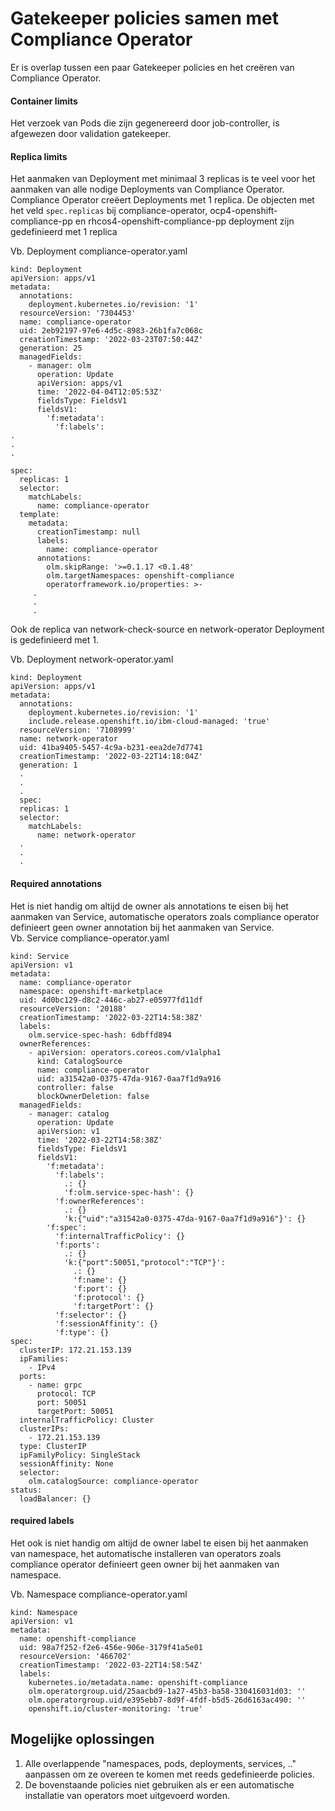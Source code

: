 # Gatekeeper policies samen met Compliance Operator

Er is overlap tussen een paar Gatekeeper policies en het creëren van Compliance Operator.

#### Container limits
Het verzoek van Pods die zijn gegenereerd door job-controller, is afgewezen door validation gatekeeper.

#### Replica limits
Het aanmaken van Deployment met minimaal 3 replicas is te veel voor het aanmaken van alle nodige Deployments van Compliance Operator.   
Compliance Operator creëert Deployments met 1 replica.
De objecten met het veld `spec.replicas` bij compliance-operator, ocp4-openshift-compliance-pp en rhcos4-openshift-compliance-pp deployment zijn gedefinieerd met 1 replica 



Vb. Deployment compliance-operator.yaml
```
kind: Deployment
apiVersion: apps/v1
metadata:
  annotations:
    deployment.kubernetes.io/revision: '1'
  resourceVersion: '7304453'
  name: compliance-operator
  uid: 2eb92197-97e6-4d5c-8983-26b1fa7c068c
  creationTimestamp: '2022-03-23T07:50:44Z'
  generation: 25
  managedFields:
    - manager: olm
      operation: Update
      apiVersion: apps/v1
      time: '2022-04-04T12:05:53Z'
      fieldsType: FieldsV1
      fieldsV1:
        'f:metadata':
          'f:labels':
.
.
.

spec:
  replicas: 1
  selector:
    matchLabels:
      name: compliance-operator
  template:
    metadata:
      creationTimestamp: null
      labels:
        name: compliance-operator
      annotations:
        olm.skipRange: '>=0.1.17 <0.1.48'
        olm.targetNamespaces: openshift-compliance
        operatorframework.io/properties: >-
     .
     .
     .
``` 

Ook de replica van network-check-source en network-operator Deployment is gedefinieerd met 1.  

Vb. Deployment network-operator.yaml
``` 
kind: Deployment
apiVersion: apps/v1
metadata:
  annotations:
    deployment.kubernetes.io/revision: '1'
    include.release.openshift.io/ibm-cloud-managed: 'true'
  resourceVersion: '7108999'
  name: network-operator
  uid: 41ba9405-5457-4c9a-b231-eea2de7d7741
  creationTimestamp: '2022-03-22T14:18:04Z'
  generation: 1
  .
  .
  .
  spec:
  replicas: 1
  selector:
    matchLabels:
      name: network-operator
  .
  .
  .
``` 


#### Required annotations
Het is niet handig om altijd de owner als annotations te eisen bij het aanmaken van Service, automatische operators zoals compliance operator definieert geen owner annotation bij het aanmaken van Service.   
Vb. Service compliance-operator.yaml  
```
kind: Service
apiVersion: v1
metadata:
  name: compliance-operator
  namespace: openshift-marketplace
  uid: 4d0bc129-d8c2-446c-ab27-e05977fd11df
  resourceVersion: '20188'
  creationTimestamp: '2022-03-22T14:58:38Z'
  labels:
    olm.service-spec-hash: 6dbffd894
  ownerReferences:
    - apiVersion: operators.coreos.com/v1alpha1
      kind: CatalogSource
      name: compliance-operator
      uid: a31542a0-0375-47da-9167-0aa7f1d9a916
      controller: false
      blockOwnerDeletion: false
  managedFields:
    - manager: catalog
      operation: Update
      apiVersion: v1
      time: '2022-03-22T14:58:38Z'
      fieldsType: FieldsV1
      fieldsV1:
        'f:metadata':
          'f:labels':
            .: {}
            'f:olm.service-spec-hash': {}
          'f:ownerReferences':
            .: {}
            'k:{"uid":"a31542a0-0375-47da-9167-0aa7f1d9a916"}': {}
        'f:spec':
          'f:internalTrafficPolicy': {}
          'f:ports':
            .: {}
            'k:{"port":50051,"protocol":"TCP"}':
              .: {}
              'f:name': {}
              'f:port': {}
              'f:protocol': {}
              'f:targetPort': {}
          'f:selector': {}
          'f:sessionAffinity': {}
          'f:type': {}
spec:
  clusterIP: 172.21.153.139
  ipFamilies:
    - IPv4
  ports:
    - name: grpc
      protocol: TCP
      port: 50051
      targetPort: 50051
  internalTrafficPolicy: Cluster
  clusterIPs:
    - 172.21.153.139
  type: ClusterIP
  ipFamilyPolicy: SingleStack
  sessionAffinity: None
  selector:
    olm.catalogSource: compliance-operator
status:
  loadBalancer: {}
```
#### required labels
Het ook is niet handig om altijd de owner label te eisen bij het aanmaken van namespace, het automatische installeren van operators zoals compliance operator definieert geen owner bij het aanmaken van namespace.  

Vb. Namespace compliance-operator.yaml
``` 
kind: Namespace
apiVersion: v1
metadata:
  name: openshift-compliance
  uid: 98a7f252-f2e6-456e-906e-3179f41a5e01
  resourceVersion: '466702'
  creationTimestamp: '2022-03-22T14:58:54Z'
  labels:
    kubernetes.io/metadata.name: openshift-compliance
    olm.operatorgroup.uid/25aacbd9-1a27-45b3-ba58-330416031d03: ''
    olm.operatorgroup.uid/e395ebb7-8d9f-4fdf-b5d5-26d6163ac490: ''
    openshift.io/cluster-monitoring: 'true'

``` 
## Mogelijke oplossingen
1. Alle overlappende "namespaces, pods, deployments, services, .." aanpassen om ze overeen te komen met reeds gedefinieerde policies.
2. De bovenstaande policies niet gebruiken als er een automatische installatie van operators moet uitgevoerd worden.
